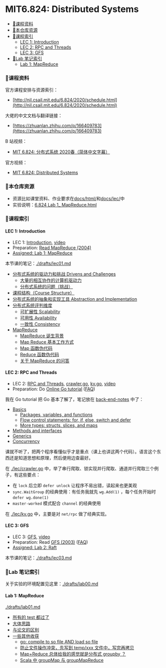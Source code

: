 # MIT6.824: Distributed Systems


<!-- @import "[TOC]" {cmd="toc" depthFrom=3 depthTo=6 orderedList=false} -->

<!-- code_chunk_output -->

- [🏓课程资料](#课程资料)
- [🏸本仓库资源](#本仓库资源)
- [🎾课程索引](#课程索引)
  - [LEC 1: Introduction](#lec-1-introduction)
  - [LEC 2: RPC and Threads](#lec-2-rpc-and-threads)
  - [LEC 3: GFS](#lec-3-gfs)
- [🥏Lab 笔记索引](#lab-笔记索引)
  - [Lab 1: MapReduce](#lab-1-mapreduce)

<!-- /code_chunk_output -->

### 🏓课程资料

官方课程安排与资源索引：
- [http://nil.csail.mit.edu/6.824/2020/schedule.html](http://nil.csail.mit.edu/6.824/2020/schedule.html)

大佬的中文文档与翻译链接：
- [https://zhuanlan.zhihu.com/p/166409783](https://zhuanlan.zhihu.com/p/166409783)

B 站视频：
- [MIT 6.824: 分布式系统 2020春（简体中文字幕）](https://www.bilibili.com/video/BV1iD4y1U7gu)

官方视频：
- [MIT 6.824: Distributed Systems](https://www.youtube.com/channel/UC_7WrbZTCODu1o_kfUMq88g)

### 🏸本仓库资源

- 资源比如课堂资料、作业要求在[docs/html/](./docs/assignment/)和[docs/lec/](./docs/lec/)中
- 实验说明：<a href="./html/6.824 Lab 1_ MapReduce.html">6.824 Lab 1_ MapReduce.html</a>

### 🎾课程索引

#### LEC 1: Introduction

- LEC 1: [Introduction](./lec/l01.txt), [video](http://nil.csail.mit.edu/6.824/2020/video/1.html)
- Preparation: [Read MapReduce (2004)](./lec/mapreduce.pdf)
- <a href="./html/6.824 Lab 1_ MapReduce.html">Assigned: Lab 1: MapReduce</a>

本节课的笔记：[./drafts/lec01.md](./drafts/lec01.md)
- [分布式系统的驱动力和挑战 Drivens and Challenges](./drafts/lec01.md#分布式系统的驱动力和挑战-drivens-and-challenges)
  - [大量的相互协作的计算机驱动力](./drafts/lec01.md#大量的相互协作的计算机驱动力)
  - [分布式系统的问题（挑战）](./drafts/lec01.md#分布式系统的问题挑战)
- [课程结构（Course Structure）](./drafts/lec01.md#课程结构course-structure)
- [分布式系统的抽象和实现工具 Abstraction and Implementation](./drafts/lec01.md#分布式系统的抽象和实现工具-abstraction-and-implementation)
- [分布式系统评判维度](./drafts/lec01.md#分布式系统评判维度)
  - [可扩展性 Scalability](./drafts/lec01.md#可扩展性-scalability)
  - [可用性 Availability](./drafts/lec01.md#可用性-availability)
  - [一致性 Consistency](./drafts/lec01.md#一致性-consistency)
- [MapReduce](./drafts/lec01.md#mapreduce)
  - [MapReduce 诞生背景](./drafts/lec01.md#mapreduce-诞生背景)
  - [Map Reduce 基本工作方式](./drafts/lec01.md#map-reduce-基本工作方式)
  - [Map 函数伪代码](./drafts/lec01.md#map-函数伪代码)
  - [Reduce 函数伪代码](./drafts/lec01.md#reduce-函数伪代码)
  - [关于 MapReduce 的问答](./drafts/lec01.md#关于-mapreduce-的问答)

#### LEC 2: RPC and Threads

- LEC 2: [RPC and Threads](./lec/l-rpc.txt), [crawler.go](./lec/crawler.go), [kv.go](./lec/kv.go), [video](http://nil.csail.mit.edu/6.824/2020/video/2.html)
- Preparation: Do [Online Go tutorial](http://tour.golang.org/) ([FAQ](tour-faq.txt))

我在 Go tutorial 把 Go 基本了解了，笔记放在 [back-end-notes](https://github.com/PiperLiu/back-end-notes/blob/master/notes/golang/a-tour-of-Go/README.md) 中了：
- [Basics](https://github.com/PiperLiu/back-end-notes/blob/master/notes/golang/a-tour-of-Go/README.md#basics)
  - [Packages, variables, and functions](https://github.com/PiperLiu/back-end-notes/blob/master/notes/golang/a-tour-of-Go/README.md#packages-variables-and-functions)
  - [Flow control statements: for, if, else, switch and defer](https://github.com/PiperLiu/back-end-notes/blob/master/notes/golang/a-tour-of-Go/README.md#flow-control-statements-for-if-else-switch-and-defer)
  - [More types: structs, slices, and maps](https://github.com/PiperLiu/back-end-notes/blob/master/notes/golang/a-tour-of-Go/README.md#more-types-structs-slices-and-maps)
- [Methods and interfaces](https://github.com/PiperLiu/back-end-notes/blob/master/notes/golang/a-tour-of-Go/README.md#methods-and-interfaces)
- [Generics](https://github.com/PiperLiu/back-end-notes/blob/master/notes/golang/a-tour-of-Go/README.md#generics)
- [Concurrency](https://github.com/PiperLiu/back-end-notes/blob/master/notes/golang/a-tour-of-Go/README.md#concurrency)

课就不听了，把两个程序看懂似乎才是重点（课上也讲这两个代码）。语言这个东西还是知道思想和原理，然后便用边查最好。

在 [./lec/crawler.go](./lec/crawler.go) 中，举了串行爬取、锁实现并行爬取、通道并行爬取三个例子，有这些要点：
- 在 `lock` 后立即 `defer unlock` 让程序不易出错，读起来也更美观
- `sync.WaitGroup` 的经典使用：有任务我就先 `wg.Add(1)` ，每个任务开始时 `defer wg.done(1)`
- `master-worked` 模式配合 `channel` 的经典使用

在 [./lec/kv.go](./lec/kv.go) 中，主要是对 `net/rpc` 做了经典实现。

#### LEC 3: GFS

- LEC 3: [GFS](http://nil.csail.mit.edu/6.824/2020/notes/l-gfs.txt), [video](http://nil.csail.mit.edu/6.824/2020/video/3.html)
- Preparation: Read [GFS (2003)](http://nil.csail.mit.edu/6.824/2020/papers/gfs.pdf) ([FAQ](http://nil.csail.mit.edu/6.824/2020/papers/gfs-faq.txt))
- <a href="./html/6.824 Lab 2_ Raft.html">Assigned: Lab 2: Raft</a>

本节课的笔记：[./drafts/lec03.md](./drafts/lec03.md)

### 🥏Lab 笔记索引

关于实验的环境配置见这里：[./drafts/lab00.md](./drafts/lab00.md)

#### Lab 1: MapReduce

[./drafts/lab01.md](./drafts/lab01.md)
- [所有的 test 都过了](./drafts/lab01.md#所有的-test-都过了)
- [大体思路](./drafts/lab01.md#大体思路)
- [与论文的区别](./drafts/lab01.md#与论文的区别)
- [一些其他收获](./drafts/lab01.md#一些其他收获)
  - [go: compile to so file AND load so file](./drafts/lab01.md#go-compile-to-so-file-and-load-so-file)
  - [防止文件操作冲突，先写到 temp/xxx 文件中，写完再拷贝](./drafts/lab01.md#防止文件操作冲突先写到-tempxxx-文件中写完再拷贝)
  - [Map+Reduce 总体给我的感觉就是分布式 groupby ？](./drafts/lab01.md#mapreduce-总体给我的感觉就是分布式-groupby-)
  - [Scala 中 groupMap 与 groupMapReduce](./drafts/lab01.md#scala-中-groupmap-与-groupmapreduce)
